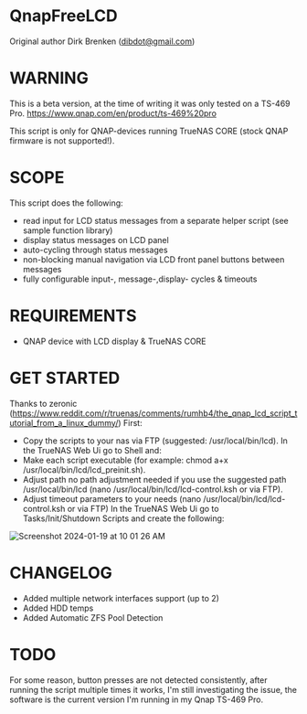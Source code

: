 QnapFreeLCD
===========
Original author Dirk Brenken (dibdot@gmail.com)


WARNING
========
This is a beta version, at the time of writing it was only tested on a TS-469 Pro.
https://www.qnap.com/en/product/ts-469%20pro

This script is only for QNAP-devices running TrueNAS CORE (stock QNAP firmware is not supported!).

SCOPE
======
This script does the following:
- read input for LCD status messages from a separate helper script (see sample function library)
- display status messages on LCD panel
- auto-cycling through status messages
- non-blocking manual navigation via LCD front panel buttons between messages
- fully configurable input-, message-,display- cycles & timeouts

REQUIREMENTS
=============
- QNAP device with LCD display & TrueNAS CORE

GET STARTED
============
Thanks to zeronic (https://www.reddit.com/r/truenas/comments/rumhb4/the_qnap_lcd_script_tutorial_from_a_linux_dummy/)
First:
- Copy the scripts to your nas via FTP (suggested: /usr/local/bin/lcd).
In the TrueNAS Web Ui go to Shell and:
- Make each script executable (for example: chmod a+x /usr/local/bin/lcd/lcd_preinit.sh).
- Adjust path no path adjustment needed if you use the suggested path /usr/local/bin/lcd (nano /usr/local/bin/lcd/lcd-control.ksh or via FTP).
- Adjust timeout parameters to your needs (nano /usr/local/bin/lcd/lcd-control.ksh or via FTP)
In the TrueNAS Web Ui go to Tasks/Init/Shutdown Scripts and create the following:

![Screenshot 2024-01-19 at 10 01 26 AM](https://github.com/mrarrieta/QnapFreeLCD/assets/85945105/dc603851-706c-4b05-9ac0-eb2826aa2d40)

CHANGELOG
==========
- Added multiple network interfaces support (up to 2)
- Added HDD temps
- Added Automatic ZFS Pool Detection

TODO
=====
For some reason, button presses are not detected consistently, after running the script multiple times it works, 
I'm still investigating the issue, the software is the current version I'm running in my Qnap TS-469 Pro.

